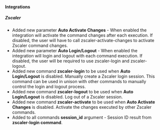 
#### Integrations
##### Zscaler
- Added new parameter **Auto Activate Changes** - When enabled the integration will activate the command changes after
    each execution. If disabled, the user will have to call zscaler-activate-changes
    to activate Zscaler command changes.
- Added new parameter **Auto Login/Logout** - When enabled the integration will login and logout with each command
    execution. If disabled, the user will be required to use zscaler-login and zscaler-logout.
- Added new command **zscaler-login** to be used when **Auto Login/Logout** is disabled. 
    Manually create a Zscaler login session. This command can be used 
    in unison with other commands to manually control the login and logout process.
- Added new command **zscaler-logout** to be used when **Auto Login/Logout** is disabled. Log out of a Zscaler session.
- Added new command **zscaler-activate** to be used when **Auto Activate Changes**  is disabled. 
    Activate the changes executed by other Zscaler commands.
- Added to all commands **session_id** argument - Session ID result from **zscaler-login command**.
